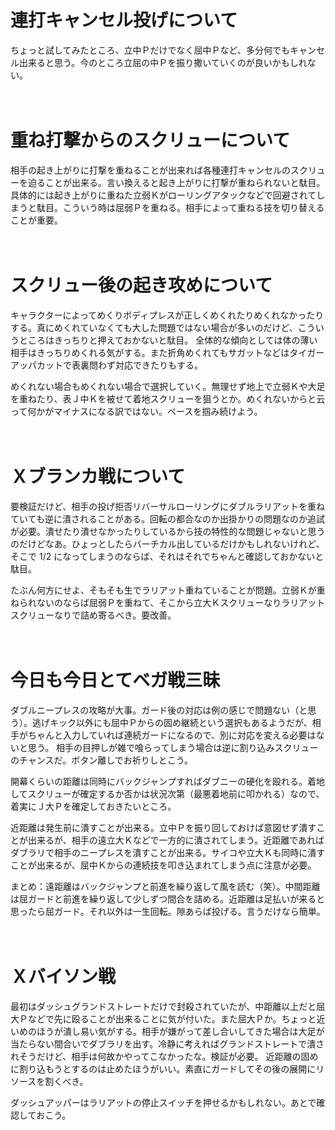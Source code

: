 # 連打キャンセル投げについて

ちょっと試してみたところ、立中Ｐだけでなく屈中Ｐなど、多分何でもキャンセル出来ると思う。今のところ立屈の中Ｐを振り撒いていくのが良いかもしれない。

　
　

# 重ね打撃からのスクリューについて

相手の起き上がりに打撃を重ねることが出来れば各種連打キャンセルのスクリューを迫ることが出来る。言い換えると起き上がりに打撃が重ねられないと駄目。具体的には起き上がりに重ねた立弱Ｋがローリングアタックなどで回避されてしまうと駄目。こういう時は屈弱Ｐを重ねる。相手によって重ねる技を切り替えることが重要。

　
　

# スクリュー後の起き攻めについて

キャラクターによってめくりボディプレスが正しくめくれたりめくれなかったりする。真にめくれていなくても大した問題ではない場合が多いのだけど、こういうところはきっちりと押えておかないと駄目。
全体的な傾向としては体の薄い相手はきっちりめくれる気がする。また折角めくれてもサガットなどはタイガーアッパカットで表裏問わず対応できたりもする。

めくれない場合もめくれない場合で選択していく。無理せず地上で立弱Ｋや大足を重ねたり、表Ｊ中Ｋを被せて着地スクリューを狙うとか。めくれないからと云って何かがマイナスになる訳ではない。ペースを掴み続けよう。

　
　

# Ｘブランカ戦について

要検証だけど、相手の投げ拒否リバーサルローリングにダブルラリアットを重ねていても逆に潰されることがある。回転の都合なのか出掛かりの問題なのか追試が必要。潰せたり潰せなかったりしているから技の特性的な問題じゃないと思うのだけどなあ。ひょっとしたらバーチカル出しているだけかもしれないけれど、そこで 1/2 になってしまうのならば、それはそれでちゃんと確認しておかないと駄目。

たぶん何方にせよ、そもそも生でラリアット重ねていることが問題。立弱Ｋが重ねられないのならば屈弱Ｐを重ねて、そこから立大Ｋスクリューなりラリアットスクリューなりで詰め寄るべき。要改善。

　
　

# 今日も今日とてベガ戦三昧

ダブルニープレスの攻略が大事。ガード後の対応は例の感じで問題ない（と思う）。逃げキック以外にも屈中Ｐからの固め継続という選択もあるようだが、相手がちゃんと入力していれば連続ガードになるので、別に対応を変える必要はないと思う。
相手の目押しが雑で喰らってしまう場合は逆に割り込みスクリューのチャンスだ。ボタン離しでお祈りしとこう。

開幕くらいの距離は同時にバックジャンプすればダブニーの硬化を殴れる。着地してスクリューが確定するか否かは状況次第（最悪着地前に叩かれる）なので、着実にＪ大Ｐを確定しておきたいところ。

近距離は発生前に潰すことが出来る。立中Ｐを振り回しておけば意図せず潰すことが出来るが、相手の遠立大Ｋなどで一方的に潰されてしまう。近距離であればダブラリで相手のニープレスを潰すことが出来る。サイコや立大Ｋも同時に潰すことが出来るが、屈中Ｋからの連続技を叩き込まれてしまう点に注意が必要。

まとめ：遠距離はバックジャンプと前進を繰り返して風を読む（笑）。中間距離は屈ガードと前進を繰り返して少しずつ間合を詰める。近距離は足払いが来ると思ったら屈ガード。それ以外は一生回転。隙あらば投げる。言うだけなら簡単。

　
　

# Ｘバイソン戦

最初はダッシュグランドストレートだけで封殺されていたが、中距離以上だと屈大Ｐなどで先に殴ることが出来ることに気が付いた。また屈大Ｐか。ちょっと近いめのほうが潰し易い気がする。相手が嫌がって差し合いしてきた場合は大足が当たらない間合いでダブラリを出す。冷静に考えればグランドストレートで潰されそうだけど、相手は何故かやってこなかったな。検証が必要。
近距離の固めに割り込もうとするのは止めたほうがいい。素直にガードしてその後の展開にリソースを割くべき。

ダッシュアッパーはラリアットの停止スイッチを押せるかもしれない。あとで確認しておこう。